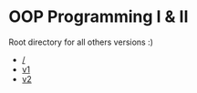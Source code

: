 # OOP Programming I &amp; II

Root directory for all others versions :)

- [/](https://github.com/kammradt/faculdade-poo/tree/master/src/RickGuitarStore)
- [v1](https://github.com/kammradt/faculdade-poo/tree/master/src/RickGuitarStore/v1)
- [v2](https://github.com/kammradt/faculdade-poo/tree/master/src/RickGuitarStore/v2)
